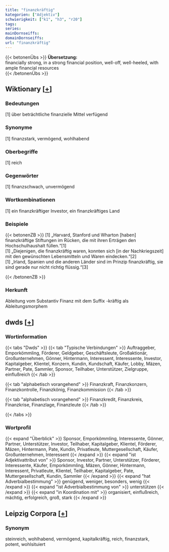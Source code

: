 ```yaml
---
title: "finanzkräftig"
kategorien: ["Adjektiv"]
schwierigkeit: ["k1", "h3", "r20"]
tags:
series:
mainDornseiffs:
domainDornseiffs:
url: "finanzkräftig"
---
```


{{< betonenÜbs >}}
**Übersetzung:**  
financially strong, in a strong financial position, well-off, well-heeled, with ample financial resources  
{{< /betonenÜbs >}}

## Wiktionary [[+](https://de.wiktionary.org/wiki/finanzkräftig)]

### Bedeutungen
[1] über beträchtliche finanzielle Mittel verfügend  

### Synonyme
[1] finanzstark, vermögend, wohlhabend  

### Oberbegriffe
[1] reich  

### Gegenwörter
[1] finanzschwach, unvermögend  

### Wortkombinationen
[1] ein finanzkräftiger Investor, ein finanzkräftiges Land  

### Beispiele
{{< betonenZB >}}
[1] „Harvard, Stanford und Wharton [haben] finanzkräftige Stiftungen im Rücken, die mit ihren Erträgen den Hochschulhaushalt füllen.“[1]  
[1] „Diejenigen, die finanzkräftig waren, konnten sich [in der Nachkriegszeit] mit den gewünschten Lebensmitteln und Waren eindecken.“[2]  
[1] „Irland, Spanien und die anderen Länder sind im Prinzip finanzkräftig, sie sind gerade nur nicht richtig flüssig.“[3]  

{{< /betonenZB >}}
### Herkunft
Ableitung vom Substantiv Finanz mit dem Suffix -kräftig als Ableitungsmorphem  



## dwds [[+](https://www.dwds.de/wb/finanzkräftig)]

### Wortinformation
{{< tabs "Dwds" >}}
{{< tab "Typische Verbindungen" >}}
Auftraggeber, Emporkömmling, Förderer, Geldgeber, Geschäftsleute, Großaktionär, Großunternehmen, Gönner, Hintermann, Interessent, Interessente, Investor, Kapitalgeber, Klientel, Konzern, Kundin, Kundschaft, Käufer, Lobby, Mäzen, Partner, Pate, Sammler, Sponsor, Teilhaber, Unterstützer, Zielgruppe, einflußreich
{{< /tab >}}

{{< tab "alphabetisch vorangehend" >}}
Finanzkraft, Finanzkonzern, Finanzkontrolle, Finanzkönig, Finanzkommission
{{< /tab >}}

{{< tab "alphabetisch vorangehend" >}}
Finanzkredit, Finanzkreis, Finanzkrise, Finanzlage, Finanzleute
{{< /tab >}}

{{< /tabs >}}

### Wortprofil
{{< expand "Überblick" >}} Sponsor, Emporkömmling, Interessente, Gönner, Partner, Unterstützer, Investor, Teilhaber, Kapitalgeber, Klientel, Förderer, Mäzen, Hintermann, Pate, Kundin, Privatleute, Muttergesellschaft, Käufer, Großunternehmen, Interessent {{< /expand >}}
{{< expand "ist Adjektivattribut von" >}} Sponsor, Investor, Partner, Unterstützer, Förderer, Interessente, Käufer, Emporkömmling, Mäzen, Gönner, Hintermann, Interessent, Privatleute, Klientel, Teilhaber, Kapitalgeber, Pate, Muttergesellschaft, Kundin, Sammler {{< /expand >}}
{{< expand "hat Adverbialbestimmung" >}} genügend, weniger, besonders, wenig {{< /expand >}}
{{< expand "ist Adverbialbestimmung von" >}} unterstützen {{< /expand >}}
{{< expand "in Koordination mit" >}} organisiert, einflußreich, mächtig, erfolgreich, groß, stark {{< /expand >}}

## Leipzig Corpora [[+](https://corpora.uni-leipzig.de/en/res?word=finanzkräftig&corpusId=deu_newscrawl-public_2018)]


### Synonym
steinreich, wohlhabend, vermögend, kapitalkräftig, reich, finanzstark, potent, wohlsituiert

